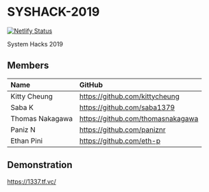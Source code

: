 # SYSHACK-2019
[![Netlify Status](https://api.netlify.com/api/v1/badges/731ae7ff-ec5d-4923-9033-e34dbbfe085e/deploy-status)](https://app.netlify.com/sites/system-hacks-2019/deploys)

System Hacks 2019



## Members

|Name|GitHub|
|:--|:--|
|Kitty Cheung|https://github.com/kittycheung|
|Saba K|https://github.com/saba1379|
|Thomas Nakagawa|https://github.com/thomasnakagawa|
|Paniz N|https://github.com/paniznr|
|Ethan Pini|https://github.com/eth-p|

## Demonstration

https://1337.tf.vc/

